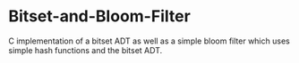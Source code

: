 # Bitset-and-Bloom-Filter
C implementation of a bitset ADT as well as a simple bloom filter which uses simple hash functions and the bitset ADT.
